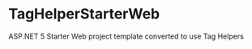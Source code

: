 TagHelperStarterWeb
===================

ASP.NET 5 Starter Web project template converted to use Tag Helpers
